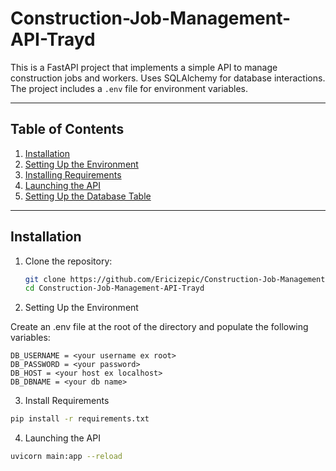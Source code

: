 # Construction-Job-Management-API-Trayd


This is a FastAPI project that implements a simple API to manage construction jobs and workers. Uses SQLAlchemy for database interactions. The project includes a `.env` file for environment variables.

---

## Table of Contents
1. [Installation](#installation)
2. [Setting Up the Environment](#setting-up-the-environment)
3. [Installing Requirements](#installing-requirements)
4. [Launching the API](#launching-the-api)
5. [Setting Up the Database Table](#setting-up-the-database-table)

---

## Installation

1. Clone the repository:
   ```bash
   git clone https://github.com/Ericizepic/Construction-Job-Management-API-Trayd
   cd Construction-Job-Management-API-Trayd
   ```

2. Setting Up the Environment

Create an .env file at the root of the directory and populate the following variables: 
``` .env
DB_USERNAME = <your username ex root>
DB_PASSWORD = <your password>
DB_HOST = <your host ex localhost>
DB_DBNAME = <your db name>
```

3. Install Requirements
```bash
pip install -r requirements.txt
```


4. Launching the API

```bash
uvicorn main:app --reload
```